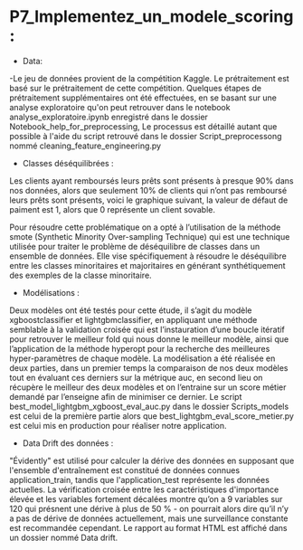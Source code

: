 # P7_Implementez_un_modele_scoring:

* Data:

-Le jeu de données provient de la compétition Kaggle. Le prétraitement est basé sur le prétraitement de cette compétition.
Quelques étapes de prétraitement supplémentaires ont été effectuées, en se basant sur une analyse exploratoire qu'on peut retrouver dans le notebook analyse_exploratoire.ipynb enregistré dans le dossier Notebook_help_for_preprocessing, Le processus est détaillé autant que possible à l'aide du script retrouvé dans le dossier Script_preprocessong nommé cleaning_feature_engineering.py

* Classes déséquilibrées :

Les clients ayant remboursés leurs prêts sont présents à presque 90% dans nos données, alors que seulement 10% de clients qui n’ont pas remboursé leurs prêts sont présents, voici le graphique suivant, la valeur de défaut de paiment est 1, alors que 0 représente un client sovable.
 
Pour résoudre cette problématique on a opté à l’utilisation de la méthode smote (Synthetic Minority Over-sampling Technique) qui est une technique utilisée pour traiter le problème de déséquilibre de classes dans un ensemble de données. Elle vise spécifiquement à résoudre le déséquilibre entre les classes minoritaires et majoritaires en générant synthétiquement des exemples de la classe minoritaire.

* Modélisations :

Deux modèles ont été testés pour cette étude, il s’agit du modèle xgboostclassifier et lightgbmclassifier, en appliquant une méthode semblable à la validation croisée qui est l’instauration d’une boucle itératif pour retrouver le meilleur fold qui nous donne le meilleur modèle, ainsi que l’application de la méthode hyperopt pour la recherche des meilleures hyper-paramètres de chaque modèle.
La modélisation a été réalisée en deux parties, dans un premier temps la comparaison de nos deux modèles tout en évaluant ces derniers sur la métrique auc, en second lieu on récupère le meilleur des deux modèles et on l’entraine sur un score métier demandé par l’enseigne afin de minimiser ce dernier.
Le script best_model_lightgbm_xgboost_eval_auc.py dans le dossier Scripts_models est celui de la première partie alors que best_lightgbm_eval_score_metier.py est celui mis en production pour réaliser notre application.

* Data Drift des données :

"Évidently" est utilisé pour calculer la dérive des données en supposant que l'ensemble d'entraînement est constitué de données connues application_train, tandis que l'application_test représente les données actuelles. La vérification croisée entre les caractéristiques d'importance élevée et les variables fortement décalées montre qu’on a 9 variables sur 120 qui présnent une dérive à plus de 50 % - on pourrait alors dire qu’il n’y a pas de dérive de données actuellement, mais une surveillance constante est recommandée cependant. Le rapport au format HTML est affiché dans un dossier nommé Data drift.


